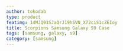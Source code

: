 ```yaml
---
author: tokodab
type: product
featimg: 14MJQ91SJaQrJ19hSVN_X72ciS1cZEIoy
title: Scorpions Samsung Galaxy S9 Case
tags: [samsung, galaxy, s9]
category: [samsung]
---
```

